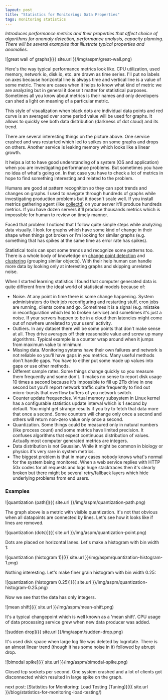 ```yaml
---
layout: post
title: "Statistics for Monitoring: Data Properties"
tags: monitoring statistics
---
```


_Introduces performance metrics and their properties that affect choice of algorithms for anomaly detection, performance analysis, capacity planning. There will be several examples that illustrate typical properties and anomalies._

![great wall of graphs]({{ site.url }}/img/aspm/great-wall.png)

Here's the way typical performance metrics look like. CPU utilization, used memory, network io, disk io, etc. are drawn as time series. I'll put no labels on axes because horizontal line is always time and vertical line is a value of some metric. There are cases when it helps to know what kind of metric we are analyzing but in general it doesn't matter for statistical purposes. Sometimes all you know about metrics is their names and only developers can shed a light on meaning of a particular metric.

This style of visualization when black dots are individual data points and red curve is an averaged over some period value will be used for graphs. It allows to quickly see both data distribution (darkness of dot cloud) and its trend.

There are several interesting things on the picture above. One service crashed and was restarted which led to spikes on some graphs and drops on others. Another service is leaking memory which looks like a linear growth.

It helps a lot to have good understanding of a system (OS and application) when you are investigating performance problems. But sometimes you have no idea of what's going on. In that case you have to check a lot of metrics in hope to find something interesting and related to the problem.

Humans are good at pattern recognition so they can spot trends and changes on graphs. I used to navigate through hundreds of graphs while investigating production problems but it doesn't scale well. If you install metrics gathering agent (like [collectd](http://collectd.org/)) on your server it'll produce hundreds metrics. If you have dozen servers it'll produce thousands metrics which is impossible for human to review on timely manner.

Faced that problem I noticed that I follow quite simple steps while analyzing data visually. I look for graphs which have some kind of change in their shape when things got broken or I'm looking for similar graphs (e.g. something that has spikes at the same time as error rate has spikes).

Statistical tools can spot some trends and recognize some patterns too. There is a whole body of knowledge on [change point detection](http://en.wikipedia.org/wiki/Change_detection) and [clustering](http://en.wikipedia.org/wiki/Cluster_analysis) (grouping similar objects).  With their help human can handle more data by looking only at interesting graphs and skipping unrelated noise.

When I started learning statistics I found that computer generated data is quite different from the ideal world of statistical models because of:

* Noise. At any point in time there is some change happening. System administrators do their job reconfiguring and restarting stuff, cron jobs are running, clients come and go. Sometimes it is a signal (e.g. mistake in reconfiguration which led to broken service) and sometimes it's just a noise. If your servers happen to be in a cloud then latencies might come out of nowhere unrelated to your users' activity.
* Outliers. In any dataset there will be some points that don't make sense at all. They drive averages off their reasonable value and screw up many algorithms. Typical example is a counter wrap around when it jumps from maximum value to minimum.
* Missing data. Monitoring systems have their own failures and network is not reliable so you'll have gaps in you metrics. Many useful methods don't handle gaps. You have to either put some made up values into gaps or use other methods.
* Different sample rates. Some things change quickly so you measure them frequently and some don't. It makes no sense to report disk usage 10 times a second because it's impossible to fill up 2Tb drive in one second but you'll report network traffic quite frequently to find out micro-bursts that overflow buffers of you network switch.
* Counter update frequencies. Virtual memory subsystem in Linux kernel has a configurable statistics update interval which is 1 second by default. You might get strange results if you try to fetch that data more that once a second. Some counters will change only once a second and others will return non-zero value only once a second.
* Quantization. Some things could be measured only in natural numbers (like process count) and some metrics have limited precision. It confuses algorithms that expect continuous distribution of values. Actually most computer generated metrics are integers.
* Data distribution is not Gaussian. While it might be common in biology or physics it's very rare in system metrics.
* The biggest problem is that in many cases nobody knows what's normal for the system being monitored. When a web service replies with HTTP 50x codes for all requests and logs huge stacktraces then it's clearly broken but there might be several retry/fallback layers which hide underlying problems from end users.

### Examples

![quantization (path)]({{ site.url }}/img/aspm/quantization-path.png)

The graph above is a metric with visible quantization. It's not that obvious when all datapoints are connected by lines. Let's see how it looks like if lines are removed.

![quantization (dots)]({{ site.url }}/img/aspm/quantization-point.png)

Dots are placed on horizontal lanes. Let's make a histogram with bin width 1:

![quantization (histogram 1)]({{ site.url }}/img/aspm/quantization-histogram-1.png)

Nothing interesting. Let's make finer grain histogram with bin width 0.25:

![quantization (histogram 0.25)]({{ site.url }}/img/aspm/quantization-histogram-0.25.png)

Now we see that the data has only integers.

![mean shift]({{ site.url }}/img/aspm/mean-shift.png)

It's a typical changepoint which is well known as a 'mean shift'. CPU usage of data processing service grew when new data producer was added.

![sudden drop]({{ site.url }}/img/aspm/sudden-drop.png)

It's used disk space when large log file was deleted by logrotate. There is an almost linear trend (though it has some noise in it) followed by abrupt drop.

![bimodal spike]({{ site.url }}/img/aspm/bimodal-spike.png)

Closed tcp sockets per second. One system crashed and a lot of clients got disconnected which resulted in large spike on the graph.


next post: [Statistics for Monitoring: Load Testing (Tuning)]({{ site.url }}/blog/statistics-for-monitoring-load-testing/)
